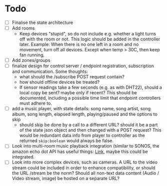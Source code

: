 # Todo

- [ ] Finalise the state architecture
- [ ] Add rooms
  - Keep devices "stupid", so do not include e.g. whether a light turns off with the room or not. This logic should be added in the controller later. Example: When there is no one left in a room and no movement, turn off all devices. Except when temp > 30C, then keep fan running.
- [ ] Add zones/groups
- [ ] finalize design for control server / endpoint registration, subscription and communication. Some thoughts:
  - what should the /subscribe POST request contain?
  - how should offline devices be treated?
  - If sensor readings take a few seconds (e.g. as with DHT22), should a local copy be sent? maybe only if recent? This should be documented, including a possible time limit that endpoint controllers must adhere to.
- [ ] add a music player, with state details: song name, song artist, song album, song length, elapsed length, playing/paused and the options to skip
  - should skip be done by a call to a different URL? should it be a part of the state json object and then changed with a POST request? This would be redundant data info from player to controller as the returned `skip:boolean` would always be false.
- [ ] Look into multi-room music playback integration (similar to SONOS, the amazon echo dot API has useful things: [Link](https://developer.amazon.com/docs/mrm/multi-room-music-sdk-overview.html), maybe this could be integrated.
- [ ] Look into more complex devices, such as cameras. A URL to the video stream could be included in order to enhance compatibility, or should the URL /stream be the norm? Should all non-text data content (Audio / Video stream, image) be hosted on a separate URL?

